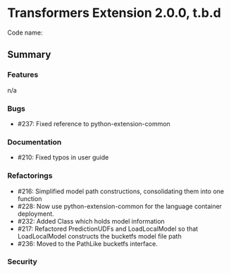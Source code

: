 # Transformers Extension 2.0.0, t.b.d

Code name: 

## Summary


### Features

n/a

### Bugs

- #237: Fixed reference to python-extension-common

### Documentation

- #210: Fixed typos in user guide

### Refactorings

- #216: Simplified model path constructions, consolidating them into one function
- #228: Now use python-extension-common for the language container deployment.
- #232: Added Class which holds model information  
- #217: Refactored PredictionUDFs and LoadLocalModel so that LoadLocalModel constructs the bucketfs model file path
- #236: Moved to the PathLike bucketfs interface.

### Security 
